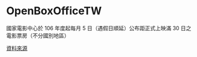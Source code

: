 # OpenBoxOfficeTW
國家電影中心於 106 年度起每月 5 日（遇假日順延）公布距正式上映滿 30 日之電影票房（不分國別地區）

[資料來源](http://www.tfi.org.tw/about-publicinfo04.asp)

